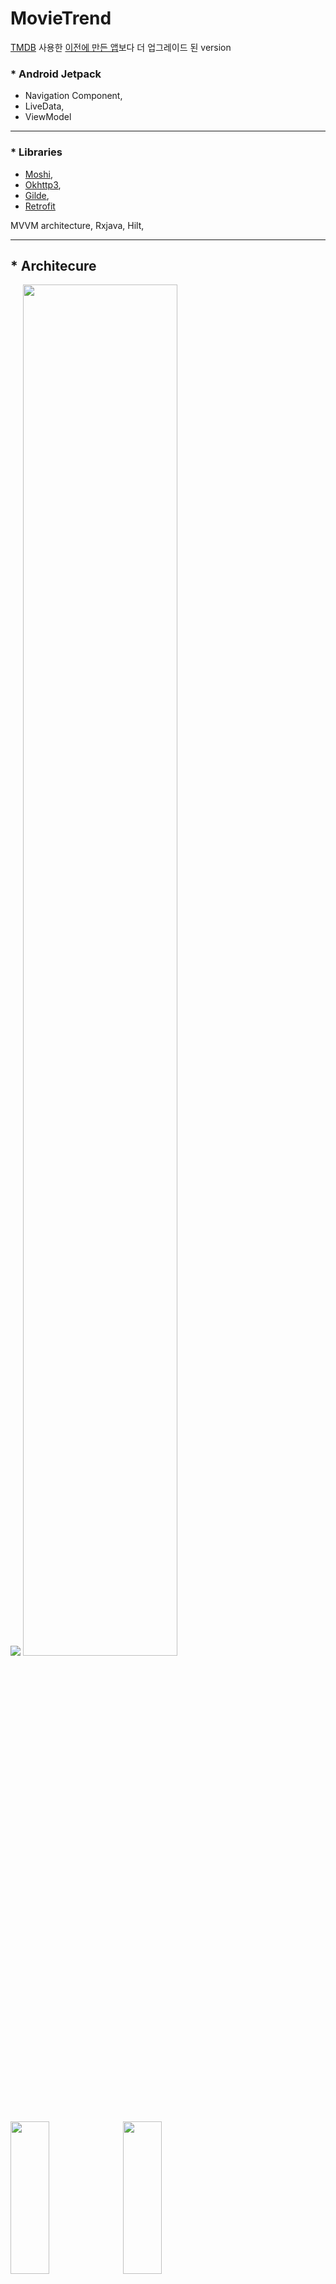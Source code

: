 # MovieTrend


[TMDB](https://www.themoviedb.org/) 사용한 [이전에 만든 앱](https://github.com/SwKims/MVVM_MovieApp)보다 더 업그레이드 된 version



### * Android Jetpack
- Navigation Component,   
- LiveData,   
- ViewModel
- - -
 
### * Libraries
  
- [Moshi](https://github.com/square/moshi),   
- [Okhttp3](https://github.com/square/okhttp),   
- [Gilde](https://github.com/bumptech/glide),    
- [Retrofit](https://github.com/square/retrofit)

MVVM architecture, Rxjava, Hilt,   
- - -

## * Architecure

<img src="https://user-images.githubusercontent.com/71965874/107483462-6f4cd380-6bc4-11eb-86b3-a9e43e9eb98e.PNG">


<img src="https://user-images.githubusercontent.com/71965874/111738338-86b66500-88c4-11eb-995a-a27435a17abd.PNG" width="70%" height="75%">

<p float="center">
<img src="https://user-images.githubusercontent.com/71965874/111738636-080df780-88c5-11eb-9590-06095ba1aa7a.jpg" width="35%" height="25%">
<img src="https://user-images.githubusercontent.com/71965874/111738642-093f2480-88c5-11eb-8923-110317f36e10.jpg" width="35%" height="25%">
</p>

<p float="center">
<img src="https://user-images.githubusercontent.com/71965874/111738645-09d7bb00-88c5-11eb-8d66-6c0096e002fc.jpg" width="35%" height="25%">
<img src="https://user-images.githubusercontent.com/71965874/111738649-0ba17e80-88c5-11eb-9d8a-ed6de6d9de83.jpg" width="35%" height="25%">
</p>

<p float="center">
<img src="https://user-images.githubusercontent.com/71965874/111738647-0b08e800-88c5-11eb-9232-91e7e1221d0c.jpg" width="35%" height="35%">
<img src="https://user-images.githubusercontent.com/71965874/111738648-0b08e800-88c5-11eb-8b4c-8b06c08ec453.jpg" width="35%" height="35%">
</p>



                                                                                                                                        
![KakaoTalk_20210319_142405933_01](https://user-images.githubusercontent.com/71965874/111738642-093f2480-88c5-11eb-8923-110317f36e10.jpg)
![KakaoTalk_20210319_142405933_02](https://user-images.githubusercontent.com/71965874/111738645-09d7bb00-88c5-11eb-8d66-6c0096e002fc.jpg)
![KakaoTalk_20210319_142405933_03](https://user-images.githubusercontent.com/71965874/111738647-0b08e800-88c5-11eb-9232-91e7e1221d0c.jpg)
![KakaoTalk_20210319_142405933_04](https://user-images.githubusercontent.com/71965874/111738648-0b08e800-88c5-11eb-8b4c-8b06c08ec453.jpg)
![KakaoTalk_20210319_142405933_05](https://user-images.githubusercontent.com/71965874/111738649-0ba17e80-88c5-11eb-9d8a-ed6de6d9de83.jpg)


